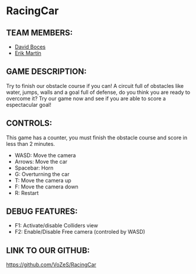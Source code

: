 # RacingCar

## TEAM MEMBERS:

  * [David Boces](https://github.com/VoZeS) 
  * [Erik Martín](https://github.com/eriik1212)

## GAME DESCRIPTION:
  
  Try to finish our obstacle course if you can! A circuit full of obstacles like water, jumps, walls and a goal full of defense, do you think you are ready to overcome it? Try our game now and see if you are able to score a espectacular goal!
 
## CONTROLS:
This game has a counter, you must finish the obstacle course and score in less than 2 minutes.

* WASD: Move the camera
* Arrows: Move the car
* Spacebar: Horn
* G: Overturning the car
* T: Move the camera up
* F: Move the camera down
* R: Restart

  
## DEBUG FEATURES:

  * F1: Activate/disable Colliders view 
  * F2: Enable/Disable Free camera (controled by WASD)
  

## LINK TO OUR GITHUB:

https://github.com/VoZeS/RacingCar
